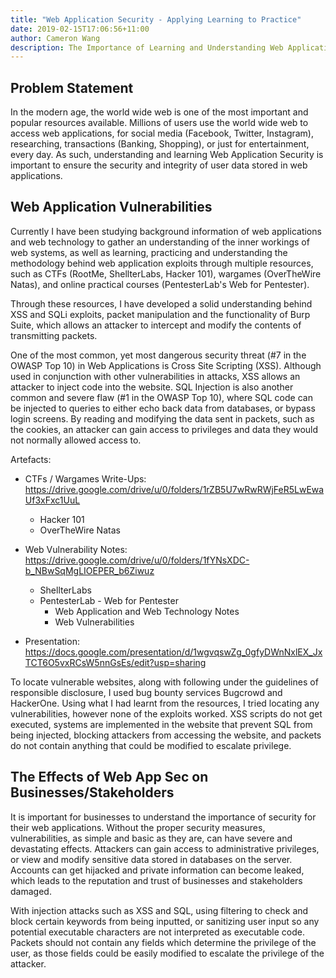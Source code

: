 ```yaml
---
title: "Web Application Security - Applying Learning to Practice"
date: 2019-02-15T17:06:56+11:00
author: Cameron Wang
description: The Importance of Learning and Understanding Web Application Security, and its Effects on Businesses and Stakeholders
---
```

## Problem Statement
In the modern age, the world wide web is one of the most important and popular resources available. 
Millions of users use the world wide web to access web applications, for social media (Facebook, Twitter, Instagram), researching, transactions (Banking, Shopping), or just for entertainment, every day. 
As such, understanding and learning Web Application Security is important to ensure the security and integrity of user data stored in web applications.

## Web Application Vulnerabilities
Currently I have been studying background information of web applications and web technology to gather an understanding of the inner workings of web systems, as well as learning, practicing and understanding the methodology behind web application exploits through multiple resources, 
such as CTFs (RootMe, ShellterLabs, Hacker 101), wargames (OverTheWire Natas), and online practical courses (PentesterLab's Web for Pentester).

Through these resources, I have developed a solid understanding behind XSS and SQLi exploits, packet manipulation and the functionality of Burp Suite, which allows an attacker to intercept and modify the contents of transmitting packets.

One of the most common, yet most dangerous security threat (#7 in the OWASP Top 10) in Web Applications is Cross Site Scripting (XSS). 
Although used in conjunction with other vulnerabilities in attacks, XSS allows an attacker to inject code into the website. 
SQL Injection is also another common and severe flaw (#1 in the OWASP Top 10), where SQL code can be injected to queries to either echo back data from databases, or bypass login screens. 
By reading and modifying the data sent in packets, such as the cookies, an attacker can gain access to privileges and data they would not normally allowed access to.

Artefacts:

- CTFs / Wargames Write-Ups: https://drive.google.com/drive/u/0/folders/1rZB5U7wRwRWjFeR5LwEwaUf3xFxc1UuL
	- Hacker 101
	- OverTheWire Natas
	
- Web Vulnerability Notes: https://drive.google.com/drive/u/0/folders/1fYNsXDC-b_NBwSqMgLIOEPER_b6Ziwuz
	- ShellterLabs
	- PentesterLab - Web for Pentester
		- Web Application and Web Technology Notes
		- Web Vulnerabilities
		
- Presentation: https://docs.google.com/presentation/d/1wgvqswZg_0gfyDWnNxlEX_JxTCT6O5vxRCsW5nnGsEs/edit?usp=sharing
	
To locate vulnerable websites, along with following under the guidelines of responsible disclosure, I used bug bounty services Bugcrowd and HackerOne. 
Using what I had learnt from the resources, I tried locating any vulnerabilities, however none of the exploits worked. 
XSS scripts do not get executed, systems are implemented in the website that prevent SQL from being injected, blocking attackers from accessing the website, and packets do not contain anything that could be modified to escalate privilege.

## The Effects of Web App Sec on Businesses/Stakeholders
It is important for businesses to understand the importance of security for their web applications. Without the proper security measures, vulnerabilities, as simple and basic as they are, can have severe and devastating effects. 
Attackers can gain access to administrative privileges, or view and modify sensitive data stored in databases on the server. 
Accounts can get hijacked and private information can become leaked, which leads to the reputation and trust of businesses and stakeholders damaged.

With injection attacks such as XSS and SQL, using filtering to check and block certain keywords from being inputted, or sanitizing user input so any potential executable characters are not interpreted as executable code. Packets should not contain any fields which determine the privilege of the user, as those fields could be easily modified to escalate the privilege of the attacker.
